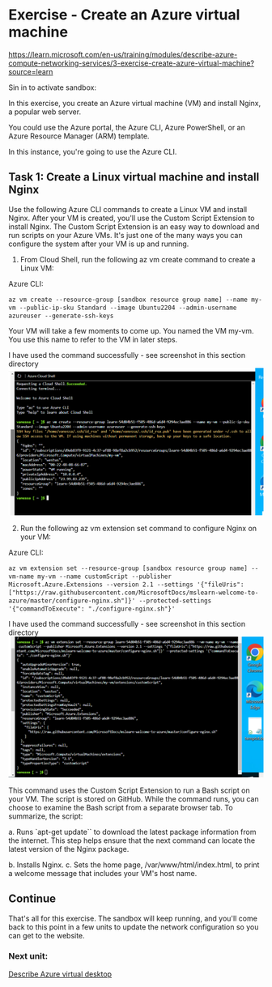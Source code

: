 # Exercise - Create an Azure virtual machine

https://learn.microsoft.com/en-us/training/modules/describe-azure-compute-networking-services/3-exercise-create-azure-virtual-machine?source=learn

Sin in to activate sandbox:

In this exercise, you create an Azure virtual machine (VM) and install Nginx, a popular web server.

You could use the Azure portal, the Azure CLI, Azure PowerShell, or an Azure Resource Manager (ARM) template.

In this instance, you're going to use the Azure CLI.

## Task 1: Create a Linux virtual machine and install Nginx

Use the following Azure CLI commands to create a Linux VM and install Nginx. After your VM is created, you'll use the Custom Script Extension to install Nginx. The Custom Script Extension is an easy way to download and run scripts on your Azure VMs. It's just one of the many ways you can configure the system after your VM is up and running.

1. From Cloud Shell, run the following az vm create command to create a Linux VM:

Azure CLI:

```az vm create
az vm create --resource-group [sandbox resource group name] --name my-vm --public-ip-sku Standard --image Ubuntu2204 --admin-username azureuser --generate-ssh-keys
```

Your VM will take a few moments to come up. You named the VM my-vm. You use this name to refer to the VM in later steps.

I have used the command successfully - see screenshot in this section directory ![created linux VM](dia-01-create-linux-vm.PNG)

2. Run the following az vm extension set command to configure Nginx on your VM:

Azure CLI:

```az vm create
az vm extension set --resource-group [sandbox resource group name] --vm-name my-vm --name customScript --publisher Microsoft.Azure.Extensions --version 2.1 --settings '{"fileUris":["https://raw.githubusercontent.com/MicrosoftDocs/mslearn-welcome-to-azure/master/configure-nginx.sh"]}' --protected-settings '{"commandToExecute": "./configure-nginx.sh"}'
```

I have used the command successfully - see screenshot in this section directory ![Configured Nginx on my VM](dia-02-configureNginx-on-my-vm.PNG)

This command uses the Custom Script Extension to run a Bash script on your VM. The script is stored on GitHub. While the command runs, you can choose to examine the Bash script from a separate browser tab. To summarize, the script:

a. Runs `apt-get update`` to download the latest package information from the internet. This step helps ensure that the next command can locate the latest version of the Nginx package.

b. Installs Nginx.
c. Sets the home page, /var/www/html/index.html, to print a welcome message that includes your VM's host name.

## Continue

That's all for this exercise. The sandbox will keep running, and you'll come back to this point in a few units to update the network configuration so you can get to the website.

### Next unit:

[Describe Azure virtual desktop](https://learn.microsoft.com/en-us/training/modules/describe-azure-compute-networking-services/4-virtual-desktop)

